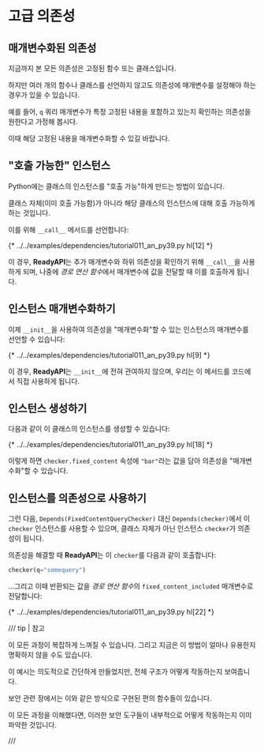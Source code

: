 # 고급 의존성

## 매개변수화된 의존성

지금까지 본 모든 의존성은 고정된 함수 또는 클래스입니다.

하지만 여러 개의 함수나 클래스를 선언하지 않고도 의존성에 매개변수를 설정해야 하는 경우가 있을 수 있습니다.

예를 들어, `q` 쿼리 매개변수가 특정 고정된 내용을 포함하고 있는지 확인하는 의존성을 원한다고 가정해 봅시다.

이때 해당 고정된 내용을 매개변수화할 수 있길 바랍니다.

## "호출 가능한" 인스턴스

Python에는 클래스의 인스턴스를 "호출 가능"하게 만드는 방법이 있습니다.

클래스 자체(이미 호출 가능함)가 아니라 해당 클래스의 인스턴스에 대해 호출 가능하게 하는 것입니다.

이를 위해 `__call__` 메서드를 선언합니다:

{* ../../examples/dependencies/tutorial011_an_py39.py hl[12] *}

이 경우, **ReadyAPI**는 추가 매개변수와 하위 의존성을 확인하기 위해 `__call__`을 사용하게 되며,
나중에 *경로 연산 함수*에서 매개변수에 값을 전달할 때 이를 호출하게 됩니다.

## 인스턴스 매개변수화하기

이제 `__init__`을 사용하여 의존성을 "매개변수화"할 수 있는 인스턴스의 매개변수를 선언할 수 있습니다:

{* ../../examples/dependencies/tutorial011_an_py39.py hl[9] *}

이 경우, **ReadyAPI**는 `__init__`에 전혀 관여하지 않으며, 우리는 이 메서드를 코드에서 직접 사용하게 됩니다.

## 인스턴스 생성하기

다음과 같이 이 클래스의 인스턴스를 생성할 수 있습니다:

{* ../../examples/dependencies/tutorial011_an_py39.py hl[18] *}

이렇게 하면 `checker.fixed_content` 속성에 `"bar"`라는 값을 담아 의존성을 "매개변수화"할 수 있습니다.

## 인스턴스를 의존성으로 사용하기

그런 다음, `Depends(FixedContentQueryChecker)` 대신 `Depends(checker)`에서 이 `checker` 인스턴스를 사용할 수 있으며,
클래스 자체가 아닌 인스턴스 `checker`가 의존성이 됩니다.

의존성을 해결할 때 **ReadyAPI**는 이 `checker`를 다음과 같이 호출합니다:

```Python
checker(q="somequery")
```

...그리고 이때 반환되는 값을 *경로 연산 함수*의 `fixed_content_included` 매개변수로 전달합니다:

{* ../../examples/dependencies/tutorial011_an_py39.py hl[22] *}

/// tip | 참고

이 모든 과정이 복잡하게 느껴질 수 있습니다. 그리고 지금은 이 방법이 얼마나 유용한지 명확하지 않을 수도 있습니다.

이 예시는 의도적으로 간단하게 만들었지만, 전체 구조가 어떻게 작동하는지 보여줍니다.

보안 관련 장에서는 이와 같은 방식으로 구현된 편의 함수들이 있습니다.

이 모든 과정을 이해했다면, 이러한 보안 도구들이 내부적으로 어떻게 작동하는지 이미 파악한 것입니다.

///
